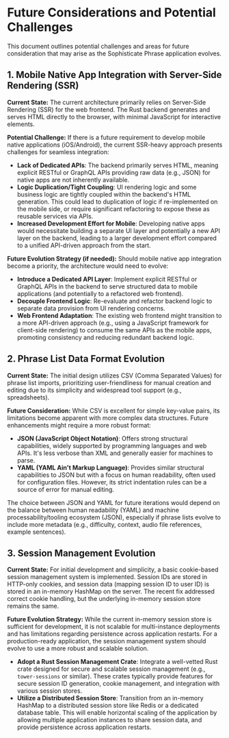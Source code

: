 # Future Considerations and Potential Challenges

This document outlines potential challenges and areas for future consideration that may arise as the Sophisticate Phrase application evolves.

## 1. Mobile Native App Integration with Server-Side Rendering (SSR)

**Current State:**
The current architecture primarily relies on Server-Side Rendering (SSR) for the web frontend. The Rust backend generates and serves HTML directly to the browser, with minimal JavaScript for interactive elements.

**Potential Challenge:**
If there is a future requirement to develop mobile native applications (iOS/Android), the current SSR-heavy approach presents challenges for seamless integration:

-   **Lack of Dedicated APIs**: The backend primarily serves HTML, meaning explicit RESTful or GraphQL APIs providing raw data (e.g., JSON) for native apps are not inherently available.
-   **Logic Duplication/Tight Coupling**: UI rendering logic and some business logic are tightly coupled within the backend's HTML generation. This could lead to duplication of logic if re-implemented on the mobile side, or require significant refactoring to expose these as reusable services via APIs.
-   **Increased Development Effort for Mobile**: Developing native apps would necessitate building a separate UI layer and potentially a new API layer on the backend, leading to a larger development effort compared to a unified API-driven approach from the start.

**Future Evolution Strategy (if needed):**
Should mobile native app integration become a priority, the architecture would need to evolve:

-   **Introduce a Dedicated API Layer**: Implement explicit RESTful or GraphQL APIs in the backend to serve structured data to mobile applications (and potentially to a refactored web frontend).
-   **Decouple Frontend Logic**: Re-evaluate and refactor backend logic to separate data provision from UI rendering concerns.
-   **Web Frontend Adaptation**: The existing web frontend might transition to a more API-driven approach (e.g., using a JavaScript framework for client-side rendering) to consume the same APIs as the mobile apps, promoting consistency and reducing redundant backend logic.

## 2. Phrase List Data Format Evolution

**Current State:**
The initial design utilizes CSV (Comma Separated Values) for phrase list imports, prioritizing user-friendliness for manual creation and editing due to its simplicity and widespread tool support (e.g., spreadsheets).

**Future Consideration:**
While CSV is excellent for simple key-value pairs, its limitations become apparent with more complex data structures. Future enhancements might require a more robust format:

-   **JSON (JavaScript Object Notation)**: Offers strong structural capabilities, widely supported by programming languages and web APIs. It's less verbose than XML and generally easier for machines to parse.
-   **YAML (YAML Ain't Markup Language)**: Provides similar structural capabilities to JSON but with a focus on human readability, often used for configuration files. However, its strict indentation rules can be a source of error for manual editing.

The choice between JSON and YAML for future iterations would depend on the balance between human readability (YAML) and machine processability/tooling ecosystem (JSON), especially if phrase lists evolve to include more metadata (e.g., difficulty, context, audio file references, example sentences).

## 3. Session Management Evolution

**Current State:**
For initial development and simplicity, a basic cookie-based session management system is implemented. Session IDs are stored in HTTP-only cookies, and session data (mapping session ID to user ID) is stored in an in-memory HashMap on the server. The recent fix addressed correct cookie handling, but the underlying in-memory session store remains the same.

**Future Evolution Strategy:**
While the current in-memory session store is sufficient for development, it is not scalable for multi-instance deployments and has limitations regarding persistence across application restarts. For a production-ready application, the session management system should evolve to use a more robust and scalable solution.

-   **Adopt a Rust Session Management Crate**: Integrate a well-vetted Rust crate designed for secure and scalable session management (e.g., `tower-sessions` or similar). These crates typically provide features for secure session ID generation, cookie management, and integration with various session stores.
-   **Utilize a Distributed Session Store**: Transition from an in-memory HashMap to a distributed session store like Redis or a dedicated database table. This will enable horizontal scaling of the application by allowing multiple application instances to share session data, and provide persistence across application restarts.
